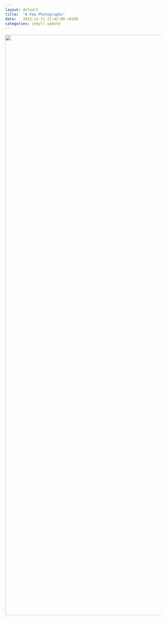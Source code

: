 ```yaml
---
layout: default
title:  "A Few Photographs"
date:   2022-12-31 21:42:00 +0100
categories: jekyll update
---
```


<img src="S3m3nD3m0n/assets/photographs/post-photographs-1/IMG_0653.jpg" width="1878" /><br />
